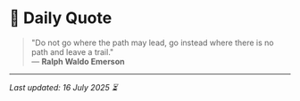 # 📜 Daily Quote

> "Do not go where the path may lead, go instead where there is no path and leave a trail."  
> — **Ralph Waldo Emerson**

---

_Last updated: 16 July 2025 ⏳_
